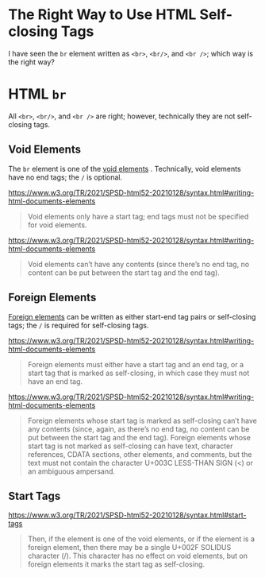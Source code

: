 # The Right Way to Use HTML Self-closing Tags

I have seen the `br` element written as `<br>`, `<br/>`, and `<br />`;
which way is the right way?

# HTML `br`

All `<br>`, `<br/>`, and `<br />` are right; however, technically they
are not self-closing tags.

## Void Elements

The `br` element is one of the
[void elements](https://www.w3.org/TR/2021/SPSD-html52-20210128/syntax.html#void-elements)
.  Technically, void elements have no end tags; the `/` is optional.

https://www.w3.org/TR/2021/SPSD-html52-20210128/syntax.html#writing-html-documents-elements

> Void elements only have a start tag; end tags must not be specified
> for void elements.

https://www.w3.org/TR/2021/SPSD-html52-20210128/syntax.html#writing-html-documents-elements

> Void elements can’t have any contents (since there’s no end tag, no
> content can be put between the start tag and the end tag).

## Foreign Elements

[Foreign elements](https://www.w3.org/TR/2021/SPSD-html52-20210128/syntax.html#foreign-elements)
can be written as either start-end tag pairs or self-closing tags; the
`/` is required for self-closing tags.

https://www.w3.org/TR/2021/SPSD-html52-20210128/syntax.html#writing-html-documents-elements

> Foreign elements must either have a start tag and an end tag, or a
> start tag that is marked as self-closing, in which case they must not
> have an end tag.

https://www.w3.org/TR/2021/SPSD-html52-20210128/syntax.html#writing-html-documents-elements

> Foreign elements whose start tag is marked as self-closing can’t have
> any contents (since, again, as there’s no end tag, no content can be
> put between the start tag and the end tag). Foreign elements whose
> start tag is not marked as self-closing can have text, character
> references, CDATA sections, other elements, and comments, but the text
> must not contain the character U+003C LESS-THAN SIGN (<) or an
> ambiguous ampersand.

## Start Tags

https://www.w3.org/TR/2021/SPSD-html52-20210128/syntax.html#start-tags

> Then, if the element is one of the void elements, or if the element is
> a foreign element, then there may be a single U+002F SOLIDUS character
> (/). This character has no effect on void elements, but on foreign
> elements it marks the start tag as self-closing.
